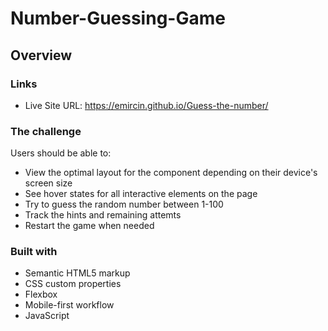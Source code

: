 # Number-Guessing-Game

## Overview

### Links

- Live Site URL: https://emircin.github.io/Guess-the-number/

### The challenge

Users should be able to:

- View the optimal layout for the component depending on their device's screen size
- See hover states for all interactive elements on the page
- Try to guess the random number between 1-100
- Track the hints and remaining attemts
- Restart the game when needed

### Built with

- Semantic HTML5 markup
- CSS custom properties
- Flexbox
- Mobile-first workflow
- JavaScript
